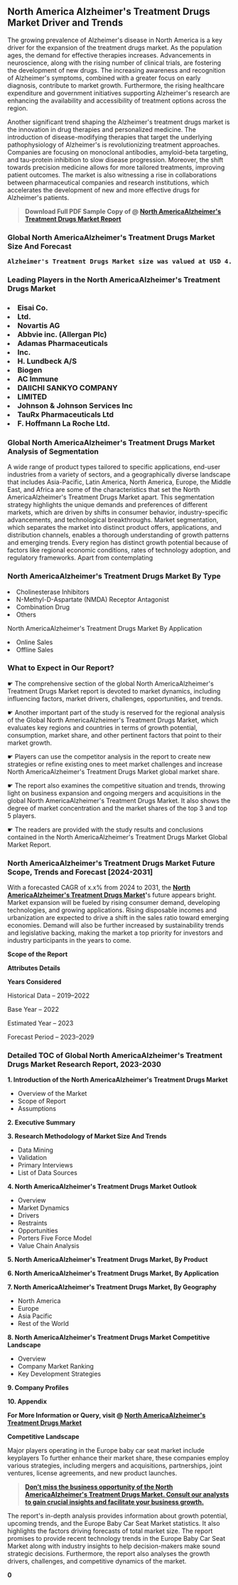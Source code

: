 <p><h2>North America Alzheimer's Treatment Drugs Market Driver and Trends</h2><p>The growing prevalence of Alzheimer's disease in North America is a key driver for the expansion of the treatment drugs market. As the population ages, the demand for effective therapies increases. Advancements in neuroscience, along with the rising number of clinical trials, are fostering the development of new drugs. The increasing awareness and recognition of Alzheimer's symptoms, combined with a greater focus on early diagnosis, contribute to market growth. Furthermore, the rising healthcare expenditure and government initiatives supporting Alzheimer's research are enhancing the availability and accessibility of treatment options across the region.</p><p>Another significant trend shaping the Alzheimer's treatment drugs market is the innovation in drug therapies and personalized medicine. The introduction of disease-modifying therapies that target the underlying pathophysiology of Alzheimer's is revolutionizing treatment approaches. Companies are focusing on monoclonal antibodies, amyloid-beta targeting, and tau-protein inhibition to slow disease progression. Moreover, the shift towards precision medicine allows for more tailored treatments, improving patient outcomes. The market is also witnessing a rise in collaborations between pharmaceutical companies and research institutions, which accelerates the development of new and more effective drugs for Alzheimer's patients.</p></p><blockquote id="" class=""><strong>Download Full PDF Sample Copy of @&nbsp;<a href="https://www.verifiedmarketreports.com/download-sample/?rid=845882&utm_source=GitHub-Jan&utm_medium=260" target="_blank">North AmericaAlzheimer's Treatment Drugs Market Report</a>&nbsp;&nbsp;</strong></blockquote><h3 id="" class=""><strong>Global&nbsp;North AmericaAlzheimer's Treatment Drugs Market Size And Forecast</strong></h3><pre class="reader-text-block__code-block"><strong>Alzheimer's Treatment Drugs Market size was valued at USD 4.5 Billion in 2022 and is projected to reach USD 12.5 Billion by 2030, growing at a CAGR of 12.8% from 2024 to 2030.</strong></pre><h3 id="" class="">Leading Players in the&nbsp;North AmericaAlzheimer's Treatment Drugs Market</h3><h3 class=""></Li><Li>Eisai Co.</Li><Li> Ltd.</Li><Li> Novartis AG</Li><Li> Abbvie inc. (Allergan Plc)</Li><Li> Adamas Pharmaceuticals</Li><Li> Inc.</Li><Li> H. Lundbeck A/S</Li><Li> Biogen</Li><Li> AC Immune</Li><Li> DAIICHI SANKYO COMPANY</Li><Li> LIMITED</Li><Li> Johnson & Johnson Services Inc</Li><Li> TauRx Pharmaceuticals Ltd</Li><Li> F. Hoffmann La Roche Ltd.</h3><h3 id="" class="">Global&nbsp;North AmericaAlzheimer's Treatment Drugs Market Analysis of Segmentation</h3><p id="" class="">A wide range of product types tailored to specific applications, end-user industries from a variety of sectors, and a geographically diverse landscape that includes Asia-Pacific, Latin America, North America, Europe, the Middle East, and Africa are some of the characteristics that set the North AmericaAlzheimer's Treatment Drugs Market apart. This segmentation strategy highlights the unique demands and preferences of different markets, which are driven by shifts in consumer behavior, industry-specific advancements, and technological breakthroughs. Market segmentation, which separates the market into distinct product offers, applications, and distribution channels, enables a thorough understanding of growth patterns and emerging trends. Every region has distinct growth potential because of factors like regional economic conditions, rates of technology adoption, and regulatory frameworks. Apart from contemplating</p><h3 id="" class="">North AmericaAlzheimer's Treatment Drugs Market&nbsp;By Type</h3><p></Li><Li>Cholinesterase Inhibitors</Li><Li> N-Methyl-D-Aspartate (NMDA) Receptor Antagonist</Li><Li> Combination Drug</Li><Li> Others</p><div class="" data-test-id=""><p>North AmericaAlzheimer's Treatment Drugs Market&nbsp;By Application</p></div><p class=""></Li><Li>Online Sales</Li><Li> Offline Sales</p><div class="" data-test-id=""><h3><span class="">What to Expect in Our Report?</span></h3></div><div class="" data-test-id=""><p><span class="">☛ The comprehensive section of the global North AmericaAlzheimer's Treatment Drugs Market report is devoted to market dynamics, including influencing factors, market drivers, challenges, opportunities, and trends.</span></p></div><div class="" data-test-id=""><p><span class="">☛ Another important part of the study is reserved for the regional analysis of the Global North AmericaAlzheimer's Treatment Drugs Market, which evaluates key regions and countries in terms of growth potential, consumption, market share, and other pertinent factors that point to their market growth.</span></p></div><div class="" data-test-id=""><p><span class="">☛ Players can use the competitor analysis in the report to create new strategies or refine existing ones to meet market challenges and increase North AmericaAlzheimer's Treatment Drugs Market global market share.</span></p></div><div class="" data-test-id=""><p><span class="">☛ The report also examines the competitive situation and trends, throwing light on business expansion and ongoing mergers and acquisitions in the global North AmericaAlzheimer's Treatment Drugs Market. It also shows the degree of market concentration and the market shares of the top 3 and top 5 players.</span></p></div><div class="" data-test-id=""><p><span class="">☛ The readers are provided with the study results and conclusions contained in the North AmericaAlzheimer's Treatment Drugs Market Global Market Report.</span></p></div><div class="" data-test-id=""><h3><span class="">North AmericaAlzheimer's Treatment Drugs Market Future Scope, Trends and Forecast [2024-2031]</span></h3></div><div class="" data-test-id=""><p><span class="">With a forecasted CAGR of x.x% from 2024 to 2031, the <strong><a href="https://www.verifiedmarketreports.com/download-sample/?rid=845882&utm_source=GitHub-Jan&utm_medium=260" target="_blank">North AmericaAlzheimer's Treatment Drugs Market</a>'</strong>s future appears bright. Market expansion will be fueled by rising consumer demand, developing technologies, and growing applications. Rising disposable incomes and urbanization are expected to drive a shift in the sales ratio toward emerging economies. Demand will also be further increased by sustainability trends and legislative backing, making the market a top priority for investors and industry participants in the years to come.</span></p><p id="ember66" class="ember-view reader-text-block__paragraph"><strong>Scope of the Report</strong></p><p id="ember67" class="ember-view reader-text-block__paragraph"><strong>Attributes Details</strong></p><p id="ember68" class="ember-view reader-text-block__paragraph"><strong>Years Considered</strong></p><p id="ember69" class="ember-view reader-text-block__paragraph">Historical Data &ndash; 2019&ndash;2022</p><p id="ember70" class="ember-view reader-text-block__paragraph">Base Year &ndash; 2022</p><p id="ember71" class="ember-view reader-text-block__paragraph">Estimated Year &ndash; 2023</p><p id="ember72" class="ember-view reader-text-block__paragraph">Forecast Period &ndash; 2023&ndash;2029</p></div><h3 id="" class="">Detailed TOC of Global North AmericaAlzheimer's Treatment Drugs Market Research Report, 2023-2030</h3><p id="" class=""><strong>1. Introduction of the North AmericaAlzheimer's Treatment Drugs Market</strong></p><ul><li>Overview of the Market</li><li>Scope of Report</li><li>Assumptions</li></ul><p id="" class=""><strong>2. Executive Summary</strong></p><p id="" class=""><strong>3. Research Methodology of Market Size And Trends</strong></p><ul><li>Data Mining</li><li>Validation</li><li>Primary Interviews</li><li>List of Data Sources</li></ul><p id="" class=""><strong>4. North AmericaAlzheimer's Treatment Drugs Market Outlook</strong></p><ul><li>Overview</li><li>Market Dynamics</li><li>Drivers</li><li>Restraints</li><li>Opportunities</li><li>Porters Five Force Model</li><li>Value Chain Analysis</li></ul><p id="" class=""><strong>5. North AmericaAlzheimer's Treatment Drugs Market, By Product</strong></p><p id="" class=""><strong>6. North AmericaAlzheimer's Treatment Drugs Market, By Application</strong></p><p id="" class=""><strong>7. North AmericaAlzheimer's Treatment Drugs Market, By Geography</strong></p><ul><li>North America</li><li>Europe</li><li>Asia Pacific</li><li>Rest of the World</li></ul><p id="" class=""><strong>8. North AmericaAlzheimer's Treatment Drugs Market Competitive Landscape</strong></p><ul><li>Overview</li><li>Company Market Ranking</li><li>Key Development Strategies</li></ul><p id="" class=""><strong>9. Company Profiles</strong></p><p id="" class=""><strong>10. Appendix</strong></p><p><strong>For More Information or Query, visit&nbsp;@ <a href="https://www.verifiedmarketreports.com/product/alzheimer-s-treatment-drugs-market/" target="_blank">North AmericaAlzheimer's Treatment Drugs Market</a></strong></p><p id="ember61" class="ember-view reader-text-block__paragraph"><strong>Competitive Landscape</strong></p><p id="ember62" class="ember-view reader-text-block__paragraph">Major players operating in the Europe baby car seat market include keyplayers To further enhance their market share, these companies employ various strategies, including mergers and acquisitions, partnerships, joint ventures, license agreements, and new product launches.</p><blockquote id="ember63" class="ember-view reader-text-block__blockquote"><strong><a href="https://www.verifiedmarketreports.com/download-sample/?rid=845882&utm_source=GitHub-Jan&utm_medium=260" target="_blank">Don&rsquo;t miss the business opportunity of the North AmericaAlzheimer's Treatment Drugs Market. Consult our analysts to gain crucial insights and facilitate your business growth.</a></strong></blockquote><p id="ember64" class="ember-view reader-text-block__paragraph">The report's in-depth analysis provides information about growth potential, upcoming trends, and the Europe Baby Car Seat Market statistics. It also highlights the factors driving forecasts of total market size. The report promises to provide recent technology trends in the Europe Baby Car Seat Market along with industry insights to help decision-makers make sound strategic decisions. Furthermore, the report also analyses the growth drivers, challenges, and competitive dynamics of the market.</p><p class="ember-view reader-text-block__paragraph"><strong>0</strong></p>
